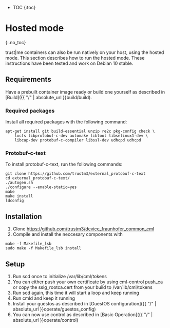 - TOC
{:toc}

# Hosted mode
{:.no_toc}

trust|me containers can also be run natively on your host, using the hosted mode.
This section describes how to run the hosted mode.
These instructions have been tested and work on Debian 10 stable. 

## Requirements
Have a prebuilt container image ready or build one yourself as described in [Build]({{ "/" | absolute_url }}build/build).

### Required packages
Install all required packages with the following command: 
```
apt-get install git build-essential unzip re2c pkg-config check \
    lxcfs libprotobuf-c-dev automake libtool libselinux1-dev \
    libcap-dev protobuf-c-compiler libssl-dev udhcpd udhcpd
```
### Protobuf-c-text
To install protobuf-c-text, run the following commands:
```
git clone https://github.com/trustm3/external_protobuf-c-text
cd external_protobuf-c-text/
./autogen.sh
./configure --enable-static=yes
make 
make install
ldconfig
```

## Installation
1. Clone  https://github.com/trustm3/device_fraunhofer_common_cml 
2. Compile and install the neccesary components with 
```
make -f Makefile_lsb 
sudo make -f Makefile_lsb install
```


## Setup
1. Run scd once to initialize /var/lib/cml/tokens 
3. You can either push your own certificate by using cml-control push_ca or copy the ssig_rootca.cert from your build to /var/lib/cml/tokens
4. Run scd again, this time it will start a loop and keep running
5. Run cmld and keep it running
2. Install your guestos as described in [GuestOS configuration]({{ "/" | absolute_url }}operate/guestos_config)
6. You can now use control as described in [Basic Operation]({{ "/" | absolute_url }}operate/control)

